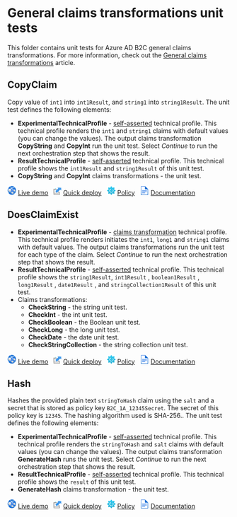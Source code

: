 # General claims transformations unit tests

This folder contains unit tests for Azure AD B2C general claims transformations. For more information, check out the [General claims transformations](https://docs.microsoft.com/azure/active-directory-b2c/general-transformations) article.

## CopyClaim

Copy value of `int1` into `int1Result`, and `string1` into `string1Result`. The unit test defines the following elements:

- **ExperimentalTechnicalProfile** - [self-asserted](https://docs.microsoft.com/azure/active-directory-b2c/self-asserted-technical-profile) technical profile. This technical profile renders the `int1` and `string1` claims with default values (you can change the values). The output claims transformation **CopyString** and **CopyInt** run the unit test. Select *Continue* to run the next orchestration step that shows the result.
- **ResultTechnicalProfile** - [self-asserted](https://docs.microsoft.com/azure/active-directory-b2c/self-asserted-technical-profile) technical profile. This technical profile shows the `int1Result` and `string1Result` of this unit test.
- **CopyString** and **CopyInt** claims transformations - the unit test.

![live demo](../../media/demo.png) [Live demo](https://b2clivedemo.b2clogin.com/b2clivedemo.onmicrosoft.com/B2C_1A_CT_CopyClaim/oauth2/v2.0/authorize?client_id=cfaf887b-a9db-4b44-ac47-5efff4e2902c&nonce=defaultNonce&redirect_uri=https%3A%2F%2Fjwt.ms&scope=openid&response_type=id_token&prompt=login) &nbsp; ![Quick deploy](../../media/deploy.png) [Quick deploy](https://b2ciefsetupapp.azurewebsites.net/)  &nbsp; ![policy](../../media/policy.png) [Policy](CT_CopyClaim.xml) &nbsp;  ![documentation](../../media/doc.png) [Documentation](https://docs.microsoft.com/azure/active-directory-b2c/general-transformations#copyclaim)

## DoesClaimExist

- **ExperimentalTechnicalProfile** - [claims transformation](https://docs.microsoft.com/azure/active-directory-b2c/claims-transformation-technical-profile) technical profile. This technical profile renders initiates the `int1`, `long1` and `string1` claims with default values. The output claims transformations run the unit test for each type of the claim. Select *Continue* to run the next orchestration step that shows the result.
- **ResultTechnicalProfile** - [self-asserted](https://docs.microsoft.com/azure/active-directory-b2c/self-asserted-technical-profile) technical profile. This technical profile shows the `string1Result`, `int1Result` , `boolean1Result` , `long1Result` , `date1Result` , and `stringCollection1Result` of this unit test.
- Claims transformations: 
  - **CheckString** - the string unit test.
  - **CheckInt** - the int unit test.
  - **CheckBoolean** - the Boolean unit test.
  - **CheckLong** - the long unit test.
  - **CheckDate** - the date unit test.
  - **CheckStringCollection** - the string collection unit test.

![live demo](../../media/demo.png) [Live demo](https://b2clivedemo.b2clogin.com/b2clivedemo.onmicrosoft.com/B2C_1A_CT_DoesClaimExist/oauth2/v2.0/authorize?client_id=cfaf887b-a9db-4b44-ac47-5efff4e2902c&nonce=defaultNonce&redirect_uri=https%3A%2F%2Fjwt.ms&scope=openid&response_type=id_token&prompt=login) &nbsp; ![Quick deploy](../../media/deploy.png) [Quick deploy](https://b2ciefsetupapp.azurewebsites.net/)  &nbsp; ![policy](../../media/policy.png) [Policy](CT_DoesClaimExist.xml) &nbsp;  ![documentation](../../media/doc.png) [Documentation](https://docs.microsoft.com/azure/active-directory-b2c/general-transformations#doesclaimexist)

## Hash

Hashes the provided plain text `stringToHash` claim using the `salt` and a secret that is stored as policy key `B2C_1A_12345Secret`. The secret of this policy key is `12345`. The hashing algorithm used is SHA-256.. The unit test defines the following elements:

- **ExperimentalTechnicalProfile** - [self-asserted](https://docs.microsoft.com/azure/active-directory-b2c/self-asserted-technical-profile) technical profile. This technical profile renders the `stringToHash` and `salt` claims with default values (you can change the values). The output claims transformation **GenerateHash** runs the unit test. Select *Continue* to run the next orchestration step that shows the result.
- **ResultTechnicalProfile** - [self-asserted](https://docs.microsoft.com/azure/active-directory-b2c/self-asserted-technical-profile) technical profile. This technical profile shows the `result` of this unit test.
- **GenerateHash** claims transformation - the unit test.

![live demo](../../media/demo.png) [Live demo](https://b2clivedemo.b2clogin.com/b2clivedemo.onmicrosoft.com/B2C_1A_CT_Hash/oauth2/v2.0/authorize?client_id=cfaf887b-a9db-4b44-ac47-5efff4e2902c&nonce=defaultNonce&redirect_uri=https%3A%2F%2Fjwt.ms&scope=openid&response_type=id_token&prompt=login) &nbsp; ![Quick deploy](../../media/deploy.png) [Quick deploy](https://b2ciefsetupapp.azurewebsites.net/)  &nbsp; ![policy](../../media/policy.png) [Policy](CT_Hash.xml) &nbsp;  ![documentation](../../media/doc.png) [Documentation](https://docs.microsoft.com/azure/active-directory-b2c/general-transformations#hash)